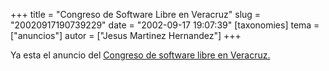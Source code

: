 +++
title = "Congreso de Software Libre en Veracruz"
slug = "20020917190739229"
date = "2002-09-17 19:07:39"
[taxonomies]
tema = ["anuncios"]
autor = ["Jesus Martinez Hernandez"]
+++

Ya esta el anuncio del [Congreso de software libre en
Veracruz.](http://congreso.gulev.org.mx)

